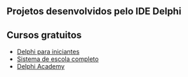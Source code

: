## Projetos desenvolvidos pelo IDE Delphi

## Cursos gratuitos

- <a href= "https://www.youtube.com/watch?v=Y0PvX940Ggk&list=PLVetaKmuPN9_gBPcyRZ7YinNXsNPSfrwY&index=8">Delphi para iniciantes </a><br>
- <a href="https://www.youtube.com/watch?v=5fjP4PBJ_8c&list=PLVetaKmuPN99zOK1rgvKQV-gKhg96Mo5o">Sistema de escola completo</a><br>
- <a href="https://www.youtube.com/playlist?list=PLlUDMEtO0HdTXlSbL5GkXCSjpvbuX15dX">Delphi Academy </a><br>
